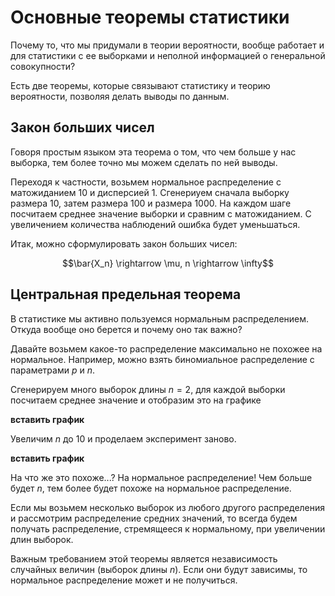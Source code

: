 # Основные теоремы статистики

Почему то, что мы придумали в теории вероятности, вообще работает и для статистики с ее выборками и неполной информацией о генеральной совокупности?

Есть две теоремы, которые связывают статистику и теорию вероятности, позволяя делать выводы по данным.

## Закон больших чисел

Говоря простым языком эта теорема о том, что чем больше у нас выборка, тем более точно мы можем сделать по ней выводы.

Переходя к частности, возьмем нормальное распределение с матожиданием 10 и дисперсией 1. Сгенериуем сначала выборку размера 10, затем размера 100 и размера 1000. На каждом шаге посчитаем среднее значение выборки и сравним с матожиданием. С увеличением количества наблюдений ошибка будет уменьшаться.

Итак, можно сформулировать закон больших чисел:

$$\bar{X_n} \rightarrow \mu, n \rightarrow \infty$$

## Центральная предельная теорема

В статистике мы активно пользуемся нормальным распределением. Откуда вообще оно берется и почему оно так важно?

Давайте возьмем какое-то распределение максимально не похожее на нормальное. Например, можно взять биномиальное распределение с параметрами $p$ и $n$.

Сгенерируем много выборок длины $n=2$, для каждой выборки посчитаем среднее значение и отобразим это на графике

**вставить график**

Увеличим $n$ до 10 и проделаем эксперимент заново.

**вставить график**

На что же это похоже...? На нормальное распределение! Чем больше будет $n$, тем более будет похоже на нормальное распределение.

Если мы возьмем несколько выборок из любого другого распределения и рассмотрим распределение средних значений, то всегда будем получать распределение, стремящееся к нормальному, при увеличении длин выборок.

Важным требованием этой теоремы является независимость случайных величин (выборок длины $n$). Если они будут зависимы, то нормальное распределение может и не получиться.
